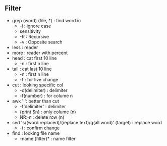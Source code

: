 ## Filter
- grep (word) (file, *) : find word in
  - -i : ignore case
  - sensitivity
  - -R : Recursive
  - -v : Opposite search
- less : reader
- more : reader with percent
- head : cat first 10 line
  - -n : first n line
- tail : cat last 10 line
  - -n : first n line
  - -f : for live change
- cut : looking specific col
  - -d(delimiter) : delimiter
  - -f(number) : for colume n
- awk ' ': better than cut
  - -f'delimiter' : delimiter
  - {print $n} : only colume (n)
  - NR>n : delete row (n)
- sed 's/(word replaced)/(replace text)/g(all word)' (target) : replace word
  - -i : confirm change
- find : looking file name
  - -name (filter)* : name filter
